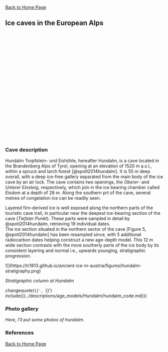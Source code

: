 [Back to Home Page](https://tr1813.github.io/ancient-ice-in-austria/descriptions/index.html)


<link rel="stylesheet" href="https://unpkg.com/leaflet@1.6.0/dist/leaflet.css"
   integrity="sha512-xwE/Az9zrjBIphAcBb3F6JVqxf46+CDLwfLMHloNu6KEQCAWi6HcDUbeOfBIptF7tcCzusKFjFw2yuvEpDL9wQ=="
   crossorigin=""/> 
     <!-- Make sure you put this AFTER Leaflet's CSS -->
 <script src="https://unpkg.com/leaflet@1.6.0/dist/leaflet.js"
   integrity="sha512-gZwIG9x3wUXg2hdXF6+rVkLF/0Vi9U8D2Ntg4Ga5I5BZpVkVxlJWbSQtXPSiUTtC0TjtGOmxa1AJPuV0CPthew=="
   crossorigin=""></script>
   
<div id= "themap">
<h2>Ice caves in the European Alps</h2>
<div id="mapid"></div>

<style type="text/css">
   #mapid { height: 340px; }
</style>

</div>
  <script src='../scripts/map_box.js'  type="text/javascript"></script>  
</div>

### Cave description

Hundalm Tropfstein- und Eishöhle, hereafter Hundalm, is a cave located in the Brandenberg Alps of Tyrol, opening at an elevation of 1520 m a.s.l.,  within a spruce and larch forest [@spotl2014hundalm].
It is 55 m deep overall, with a deep ice-free gallery separated from the main body of the ice cave by an air lock.
The cave contains two openings, the *Oberer-* and *Unterer Einsteig*, respectively, which join in the ice bearing chamber called *Eisdom* at a depth of 28 m. 
Along the southern prt of the cave, several metres of congelation ice can be readily seen.


Layered firn-derived ice is well exposed along the northern parts of the touristic cave trail, in particular near the deepest ice-bearing section of the cave (*Tiefster Punkt*).
These parts were sampled in detail by @spotl2014hundalm, retrieving 19 individual dates.  
The ice section situated in the northern sector of the cave [Figure 5, @spotl2014hundalm] has been resampled since, with 5 additional radiocarbon dates helping construct a new age-depth model.
This 12 m wide section contrasts with the more southerly parts of the ice body by its consistent layering and normal i.e., upwards younging, stratigraphic progression. 

<div class= "sketches">
![](https://tr1813.github.io/ancient-ice-in-austria/figures/hundalm-stratigraphy.png)
 </div>

_Stratigraphic column at Hundalm_

changequote(`{{', `}}')
include({{../descriptions/age_models/Hundalm/hundalm_code.md}})

### Photo gallery

*Here, I'll put some photos of hundalm.*

### References

[Back to Home Page](https://tr1813.github.io/ancient-ice-in-austria/descriptions/index.html)
